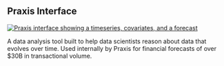 ## Praxis Interface


<a class="unstyle" href="https://www.praxispioneering.com" target="_blank">

![Praxis interface showing a timeseries, covariates, and a forecast](static/images/praxis.png)

</a>


A data analysis tool built to help data scientists reason about data that
evolves over time. Used internally by Praxis for financial forecasts of over
$30B in transactional volume.
